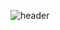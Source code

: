 ![header](https://capsule-render.vercel.app/api?type=waving&color=auto&height=300&section=header&text=Oh!%20JUNGMIN&fontSize=90&animation=fadeIn&fontAlignY=38&desc=다방면을%20고민하고%20생각하는%20장소!&descAlignY=51&descAlign=62)

